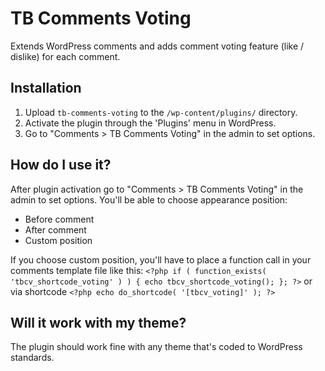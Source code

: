 # TB Comments Voting

Extends WordPress comments and adds comment voting feature (like / dislike) for each comment.

## Installation

1. Upload `tb-comments-voting` to the `/wp-content/plugins/` directory.
2. Activate the plugin through the 'Plugins' menu in WordPress.
3. Go to "Comments > TB Comments Voting" in the admin to set options.

## How do I use it?

After plugin activation go to "Comments > TB Comments Voting" in the admin to set options. You'll be able to choose appearance position:

* Before comment
* After comment
* Custom position

If you choose custom position, you'll have to place a function call in your comments template file like this:
`<?php if ( function_exists( 'tbcv_shortcode_voting' ) ) { echo tbcv_shortcode_voting(); }; ?>`
or via shortcode
`<?php echo do_shortcode( '[tbcv_voting]' ); ?>`

## Will it work with my theme?

The plugin should work fine with any theme that's coded to WordPress standards.